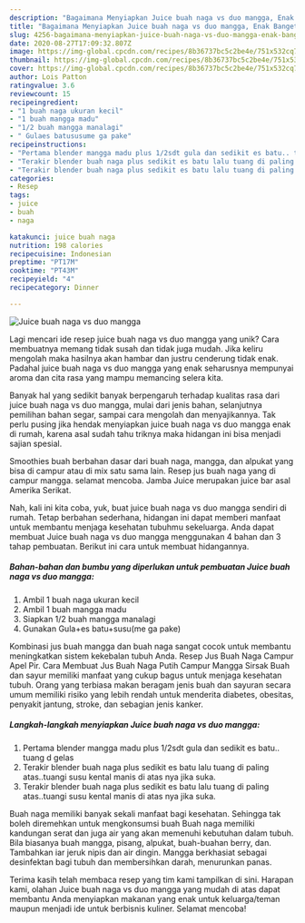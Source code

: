 ```yaml
---
description: "Bagaimana Menyiapkan Juice buah naga vs duo mangga, Enak Banget"
title: "Bagaimana Menyiapkan Juice buah naga vs duo mangga, Enak Banget"
slug: 4256-bagaimana-menyiapkan-juice-buah-naga-vs-duo-mangga-enak-banget
date: 2020-08-27T17:09:32.807Z
image: https://img-global.cpcdn.com/recipes/8b36737bc5c2be4e/751x532cq70/juice-buah-naga-vs-duo-mangga-foto-resep-utama.jpg
thumbnail: https://img-global.cpcdn.com/recipes/8b36737bc5c2be4e/751x532cq70/juice-buah-naga-vs-duo-mangga-foto-resep-utama.jpg
cover: https://img-global.cpcdn.com/recipes/8b36737bc5c2be4e/751x532cq70/juice-buah-naga-vs-duo-mangga-foto-resep-utama.jpg
author: Lois Patton
ratingvalue: 3.6
reviewcount: 15
recipeingredient:
- "1 buah naga ukuran kecil"
- "1 buah mangga madu"
- "1/2 buah mangga manalagi"
- " Gulaes batususume ga pake"
recipeinstructions:
- "Pertama blender mangga madu plus 1/2sdt gula dan sedikit es batu.. tuang d gelas"
- "Terakir blender buah naga plus sedikit es batu lalu tuang di paling atas..tuangi susu kental manis di atas nya jika suka."
- "Terakir blender buah naga plus sedikit es batu lalu tuang di paling atas..tuangi susu kental manis di atas nya jika suka."
categories:
- Resep
tags:
- juice
- buah
- naga

katakunci: juice buah naga 
nutrition: 198 calories
recipecuisine: Indonesian
preptime: "PT17M"
cooktime: "PT43M"
recipeyield: "4"
recipecategory: Dinner

---
```



![Juice buah naga vs duo mangga](https://img-global.cpcdn.com/recipes/8b36737bc5c2be4e/751x532cq70/juice-buah-naga-vs-duo-mangga-foto-resep-utama.jpg)

Lagi mencari ide resep juice buah naga vs duo mangga yang unik? Cara membuatnya memang tidak susah dan tidak juga mudah. Jika keliru mengolah maka hasilnya akan hambar dan justru cenderung tidak enak. Padahal juice buah naga vs duo mangga yang enak seharusnya mempunyai aroma dan cita rasa yang mampu memancing selera kita.

Banyak hal yang sedikit banyak berpengaruh terhadap kualitas rasa dari juice buah naga vs duo mangga, mulai dari jenis bahan, selanjutnya pemilihan bahan segar, sampai cara mengolah dan menyajikannya. Tak perlu pusing jika hendak menyiapkan juice buah naga vs duo mangga enak di rumah, karena asal sudah tahu triknya maka hidangan ini bisa menjadi sajian spesial.

Smoothies buah berbahan dasar dari buah naga, mangga, dan alpukat yang bisa di campur atau di mix satu sama lain. Resep jus buah naga yang di campur mangga. selamat mencoba. Jamba Juice merupakan juice bar asal Amerika Serikat.


Nah, kali ini kita coba, yuk, buat juice buah naga vs duo mangga sendiri di rumah. Tetap berbahan sederhana, hidangan ini dapat memberi manfaat untuk membantu menjaga kesehatan tubuhmu sekeluarga. Anda dapat membuat Juice buah naga vs duo mangga menggunakan 4 bahan dan 3 tahap pembuatan. Berikut ini cara untuk membuat hidangannya.

<!--inarticleads1-->

##### Bahan-bahan dan bumbu yang diperlukan untuk pembuatan Juice buah naga vs duo mangga:

1. Ambil 1 buah naga ukuran kecil
1. Ambil 1 buah mangga madu
1. Siapkan 1/2 buah mangga manalagi
1. Gunakan  Gula+es batu+susu(me ga pake)


Kombinasi jus buah mangga dan buah naga sangat cocok untuk membantu meningkatkan sistem kekebalan tubuh Anda. Resep Jus Buah Naga Campur Apel Pir. Cara Membuat Jus Buah Naga Putih Campur Mangga Sirsak Buah dan sayur memiliki manfaat yang cukup bagus untuk menjaga kesehatan tubuh. Orang yang terbiasa makan beragam jenis buah dan sayuran secara umum memiliki risiko yang lebih rendah untuk menderita diabetes, obesitas, penyakit jantung, stroke, dan sebagian jenis kanker. 

<!--inarticleads2-->

##### Langkah-langkah menyiapkan Juice buah naga vs duo mangga:

1. Pertama blender mangga madu plus 1/2sdt gula dan sedikit es batu.. tuang d gelas
1. Terakir blender buah naga plus sedikit es batu lalu tuang di paling atas..tuangi susu kental manis di atas nya jika suka.
1. Terakir blender buah naga plus sedikit es batu lalu tuang di paling atas..tuangi susu kental manis di atas nya jika suka.


Buah naga memiliki banyak sekali manfaat bagi kesehatan. Sehingga tak boleh diremehkan untuk mengkonsumsi buah Buah naga memiliki kandungan serat dan juga air yang akan memenuhi kebutuhan dalam tubuh. Bila biasanya buah mangga, pisang, alpukat, buah-buahan berry, dan. Tambahkan iar jeruk nipis dan air dingin. Mangga berkhasiat sebagai desinfektan bagi tubuh dan membersihkan darah, menurunkan panas. 

Terima kasih telah membaca resep yang tim kami tampilkan di sini. Harapan kami, olahan Juice buah naga vs duo mangga yang mudah di atas dapat membantu Anda menyiapkan makanan yang enak untuk keluarga/teman maupun menjadi ide untuk berbisnis kuliner. Selamat mencoba!
